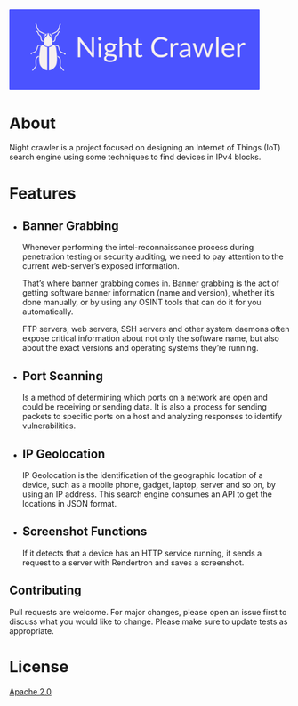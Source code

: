 <img src="image.png" width="450" />

# About

Night crawler is a project focused on designing an Internet of Things (IoT) search engine using some techniques to find devices in IPv4 blocks.

# Features
* ## Banner Grabbing
  Whenever performing the intel-reconnaissance process during penetration testing or security auditing, we need to pay attention to the current web-server’s exposed information.

  That’s where banner grabbing comes in. Banner grabbing is the act of getting software banner information (name and version), whether it’s done manually, or by using any OSINT     tools that can do it for you automatically.

  FTP servers, web servers, SSH servers and other system daemons often expose critical information about not only the software name, but also about the exact versions and           operating systems they’re running.

* ## Port Scanning
  Is a method of determining which ports on a network are open and could be receiving or sending data. It is also a process for sending packets to specific ports on a host and       analyzing responses to identify vulnerabilities. 

* ## IP Geolocation
  IP Geolocation is the identification of the geographic location of a device, such as a mobile phone, gadget, laptop, server and so on, by using an IP address.
  This search engine   consumes an API to get the locations in JSON format.
  
* ## Screenshot Functions
  If it detects that a device has an HTTP service running, it sends a request to a server with Rendertron and saves a screenshot.
 
## Contributing

Pull requests are welcome. For major changes, please open an issue first to discuss what you would like to change.
Please make sure to update tests as appropriate.

# License
[Apache 2.0](http://www.apache.org/licenses/LICENSE-2.0.html)
